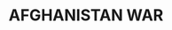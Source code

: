 ---
title: "AFGHANISTAN WAR "
price: "TBA"
desc: "Opis nije dostupan"
img_path: "/assets/img/A.MIG-7139.jpg"
brand: AMMO
available: true
cat: "acrylics"
subcat: "ACRYLIC SMART SETS"
subsubcat: "SS"
---